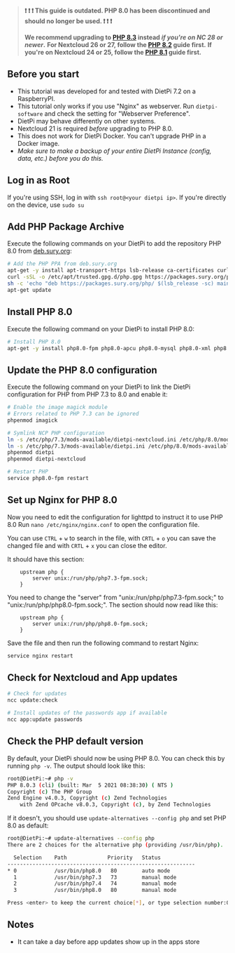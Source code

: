 > **❗ ❗ ❗ This guide is outdated. PHP 8.0 has been discontinued and should no longer be used. ❗ ❗ ❗**
>
> **We recommend upgrading to [PHP 8.3](./Upgrade-to-PHP-8.3-with-Nginx) instead _if you're on NC 28 or newer_.**
> **For Nextcloud 26 or 27, follow the [PHP 8.2](./Upgrade-to-PHP-8.2-with-Nginx) guide first.**
> **If you're on Nextcloud 24 or 25, follow the [PHP 8.1](./Upgrade-to-PHP-8.1-with-Nginx) guide first.**

## Before you start
- This tutorial was developed for and tested with DietPi 7.2 on a RaspberryPI.
- This tutorial only works if you use "Nginx" as webserver.
  Run `dietpi-software` and check the setting for "Webserver Preference".
- DietPi may behave differently on other systems.
- Nextcloud 21 is required _before_ upgrading to PHP 8.0.
- This does not work for DietPi Docker. You can't upgrade PHP in a Docker image.
- _Make sure to make a backup of your entire DietPi Instance (config, data, etc.) before you do this._



## Log in as Root
If you're using SSH, log in with `ssh root@<your dietpi ip>`.
If you're directly on the device, use `sudo su`



## Add PHP Package Archive
Execute the following commands on your DietPi to add the repository PHP 8.0 from [deb.sury.org](https://deb.sury.org/#php-packages):

```bash
# Add the PHP PPA from deb.sury.org
apt-get -y install apt-transport-https lsb-release ca-certificates curl
curl -sSL -o /etc/apt/trusted.gpg.d/php.gpg https://packages.sury.org/php/apt.gpg
sh -c 'echo "deb https://packages.sury.org/php/ $(lsb_release -sc) main" > /etc/apt/sources.list.d/php.list'
apt-get update
```



## Install PHP 8.0
Execute the following command on your DietPi to install PHP 8.0:

```bash
# Install PHP 8.0
apt-get -y install php8.0-fpm php8.0-apcu php8.0-mysql php8.0-xml php8.0-zip php8.0-mbstring php8.0-gd php8.0-curl php8.0-redis php8.0-intl php8.0-bcmath php8.0-gmp php8.0-imagick imagemagick
```



## Update the PHP 8.0 configuration
Execute the following command on your DietPi to link the DietPi configuration for PHP from PHP 7.3 to 8.0 and enable it:
```bash
# Enable the image magick module
# Errors related to PHP 7.3 can be ignored
phpenmod imagick

# Symlink NCP PHP configuration
ln -s /etc/php/7.3/mods-available/dietpi-nextcloud.ini /etc/php/8.0/mods-available/dietpi-nextcloud.ini
ln -s /etc/php/7.3/mods-available/dietpi.ini /etc/php/8.0/mods-available/dietpi.ini
phpenmod dietpi
phpenmod dietpi-nextcloud

# Restart PHP
service php8.0-fpm restart
```


## Set up Nginx for PHP 8.0
Now you need to edit the configuration for lighttpd to instruct it to use PHP 8.0
Run `nano /etc/nginx/nginx.conf` to open the configuration file.

You can use `CTRL` + `w` to search in the file,
with `CRTL` + `o` you can save the changed file and
with `CRTL` + `x` you can close the editor.

It should have this section:
```
	upstream php {
		server unix:/run/php/php7.3-fpm.sock;
	}
```

You need to change the "server" from "unix:/run/php/php7.3-fpm.sock;" to "unix:/run/php/php8.0-fpm.sock;".
The section should now read like this:
```
	upstream php {
		server unix:/run/php/php8.0-fpm.sock;
	}
```
Save the file and then run the following command to restart Nginx:
```bash
service nginx restart
```



## Check for Nextcloud and App updates
```bash
# Check for updates
ncc update:check

# Install updates of the passwords app if available
ncc app:update passwords
```


## Check the PHP default version
By default, your DietPi should now be using PHP 8.0.
You can check this by running `php -v`. The output should look like this:
```bash
root@DietPi:~# php -v
PHP 8.0.3 (cli) (built: Mar  5 2021 08:38:30) ( NTS )
Copyright (c) The PHP Group
Zend Engine v4.0.3, Copyright (c) Zend Technologies
    with Zend OPcache v8.0.3, Copyright (c), by Zend Technologies
```

If it doesn't, you should use `update-alternatives --config php` and set PHP 8.0 as default:
```bash
root@DietPi:~# update-alternatives --config php
There are 2 choices for the alternative php (providing /usr/bin/php).

  Selection    Path             Priority   Status
------------------------------------------------------------
* 0            /usr/bin/php8.0   80        auto mode
  1            /usr/bin/php7.3   73        manual mode
  2            /usr/bin/php7.4   74        manual mode
  3            /usr/bin/php8.0   80        manual mode

Press <enter> to keep the current choice[*], or type selection number:0
```

## Notes
- It can take a day before app updates show up in the apps store